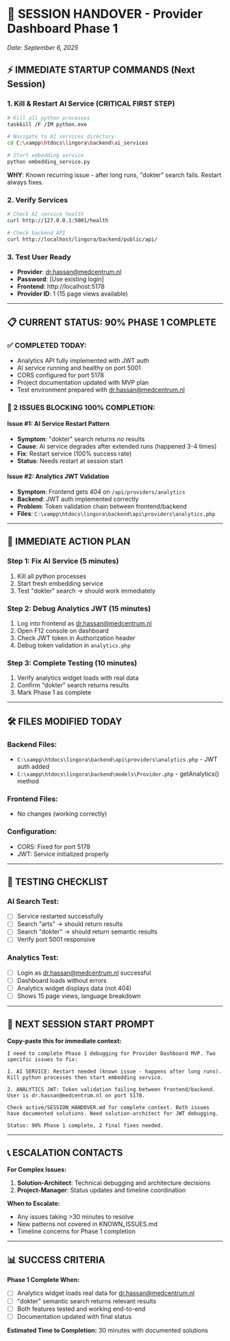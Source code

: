 # 🚀 SESSION HANDOVER - Provider Dashboard Phase 1
*Date: September 6, 2025*

## ⚡ IMMEDIATE STARTUP COMMANDS (Next Session)

### 1. Kill & Restart AI Service (CRITICAL FIRST STEP)
```bash
# Kill all python processes
taskkill /F /IM python.exe

# Navigate to AI services directory  
cd C:\xampp\htdocs\lingora\backend\ai_services

# Start embedding service
python embedding_service.py
```
**WHY**: Known recurring issue - after long runs, "dokter" search fails. Restart always fixes.

### 2. Verify Services
```bash
# Check AI service health
curl http://127.0.0.1:5001/health

# Check backend API
curl http://localhost/lingora/backend/public/api/
```

### 3. Test User Ready
- **Provider**: dr.hassan@medcentrum.nl
- **Password**: [Use existing login]
- **Frontend**: http://localhost:5178
- **Provider ID**: 1 (15 page views available)

---

## 📋 CURRENT STATUS: 90% PHASE 1 COMPLETE

### ✅ COMPLETED TODAY:
- Analytics API fully implemented with JWT auth
- AI service running and healthy on port 5001
- CORS configured for port 5178
- Project documentation updated with MVP plan
- Test environment prepared with dr.hassan@medcentrum.nl

### 🔴 2 ISSUES BLOCKING 100% COMPLETION:

#### Issue #1: AI Service Restart Pattern
- **Symptom**: "dokter" search returns no results
- **Cause**: AI service degrades after extended runs (happened 3-4 times)
- **Fix**: Restart service (100% success rate)
- **Status**: Needs restart at session start

#### Issue #2: Analytics JWT Validation
- **Symptom**: Frontend gets 404 on `/api/providers/analytics`
- **Backend**: JWT auth implemented correctly
- **Problem**: Token validation chain between frontend/backend
- **Files**: `C:\xampp\htdocs\lingora\backend\api\providers\analytics.php`

---

## 🎯 IMMEDIATE ACTION PLAN

### Step 1: Fix AI Service (5 minutes)
1. Kill all python processes
2. Start fresh embedding service
3. Test "dokter" search → should work immediately

### Step 2: Debug Analytics JWT (15 minutes)
1. Log into frontend as dr.hassan@medcentrum.nl
2. Open F12 console on dashboard
3. Check JWT token in Authorization header
4. Debug token validation in `analytics.php`

### Step 3: Complete Testing (10 minutes)
1. Verify analytics widget loads with real data
2. Confirm "dokter" search returns results
3. Mark Phase 1 as complete

---

## 🛠️ FILES MODIFIED TODAY

### Backend Files:
- `C:\xampp\htdocs\lingora\backend\api\providers\analytics.php` - JWT auth added
- `C:\xampp\htdocs\lingora\backend\models\Provider.php` - getAnalytics() method

### Frontend Files:
- No changes (working correctly)

### Configuration:
- CORS: Fixed for port 5178
- JWT: Service initialized properly

---

## 🧪 TESTING CHECKLIST

### AI Search Test:
- [ ] Service restarted successfully
- [ ] Search "arts" → should return results
- [ ] Search "dokter" → should return semantic results
- [ ] Verify port 5001 responsive

### Analytics Test:
- [ ] Login as dr.hassan@medcentrum.nl successful
- [ ] Dashboard loads without errors  
- [ ] Analytics widget displays data (not 404)
- [ ] Shows 15 page views, language breakdown

---

## 🚀 NEXT SESSION START PROMPT

**Copy-paste this for immediate context:**

```
I need to complete Phase 1 debugging for Provider Dashboard MVP. Two specific issues to fix:

1. AI SERVICE: Restart needed (known issue - happens after long runs). Kill python processes then start embedding service.

2. ANALYTICS JWT: Token validation failing between frontend/backend. User is dr.hassan@medcentrum.nl on port 5178.

Check active/SESSION_HANDOVER.md for complete context. Both issues have documented solutions. Need solution-architect for JWT debugging.

Status: 90% Phase 1 complete, 2 final fixes needed.
```

---

## 📞 ESCALATION CONTACTS

**For Complex Issues:**
1. **Solution-Architect**: Technical debugging and architecture decisions
2. **Project-Manager**: Status updates and timeline coordination

**When to Escalate:**
- Any issues taking >30 minutes to resolve
- New patterns not covered in KNOWN_ISSUES.md
- Timeline concerns for Phase 1 completion

---

## 📊 SUCCESS CRITERIA

**Phase 1 Complete When:**
- [ ] Analytics widget loads real data for dr.hassan@medcentrum.nl
- [ ] "dokter" semantic search returns relevant results  
- [ ] Both features tested and working end-to-end
- [ ] Documentation updated with final status

**Estimated Time to Completion:** 30 minutes with documented solutions